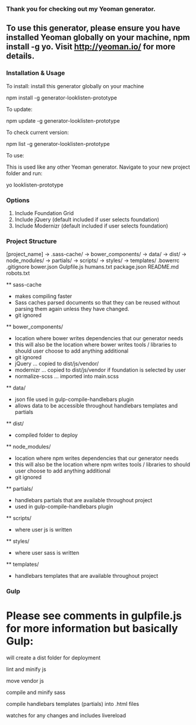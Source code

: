 ### Thank you for checking out my Yeoman generator.

## To use this generator, please ensure you have installed Yeoman globally on your machine, npm install -g yo. Visit http://yeoman.io/ for more details.


### Installation & Usage

To install: install this generator globally on your machine 

npm install -g generator-looklisten-prototype


To update:

npm update -g generator-looklisten-prototype


To check current version:

npm list -g  generator-looklisten-prototype


To use: 

This is used like any other Yeoman generator. Navigate to your new project folder and run:

yo looklisten-prototype


### Options

1) Include Foundation Grid
2) Include jQuery (default included if user selects foundation)
3) Include Modernizr (default included if user selects foundation)


### Project Structure

[project_name]
	-> .sass-cache/
	-> bower_components/
	-> data/
	-> dist/
	-> node_modules/
	-> partials/
	-> scripts/
	-> styles/
	-> templates/
	.bowerrc
	.gitignore
	bower.json
	Gulpfile.js
	humans.txt
	package.json
	README.md
	robots.txt

** sass-cache

- makes compiling faster
- Sass caches parsed documents so that they can be reused without parsing them again unless they have changed.
- git ignored

** bower_components/

- location where bower writes dependencies that our generator needs
- this will also be the location where bower writes tools / libraries to should user choose to add anything additional
- git ignored
- jQuery ... copied to dist/js/vendor/
- modernizr ... copied to dist/js/vendor if foundation is selected by user
- normalize-scss ... imported into main.scss

** data/

- json file used in gulp-compile-handlebars plugin
- allows data to be accessible throughout handlebars templates and partials

** dist/

- compiled folder to deploy

** node_modules/

- location where npm writes dependencies that our generator needs
- this will also be the location where npm writes tools / libraries to should user choose to add anything additional
- git ignored

** partials/

- handlebars partials that are available throughout project
- used in gulp-compile-handlebars plugin

** scripts/

- where user js is written

** styles/

- where user sass is written

** templates/

- handlebars templates that are available throughout project


### Gulp

# Please see comments in gulpfile.js for more information but basically Gulp:

will create a dist folder for deployment

lint and minify js

move vendor js

compile and minify sass

compile handlebars templates (partials) into .html files

watches for any changes and includes livereload

